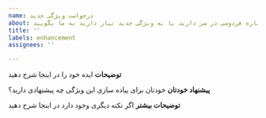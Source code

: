 ```yaml
---
name: درخواست ویژگی جدید
about: اگر ایده ای درباره فردوسی در سر دارید یا به ویژگی جدید نیاز دارید به ما بگویید
title: ''
labels: enhancement
assignees: ''

---
```


**توضیحات**
ایده خود را در اینجا شرح دهید

**پیشنهاد خودتان**
خودتان برای پیاده سازی این ویژگی چه پیشنهادی دارید؟

**توضیحات بیشتر**
اگر نکته دیگری وجود دارد در اینجا شرح دهید

